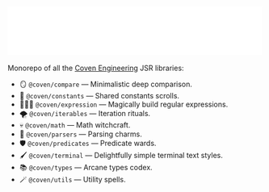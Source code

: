 <img src="./logo.svg" height="96" />

Monorepo of all the [Coven Engineering](https://coven.engineering) JSR
libraries:

- 🪞 `@coven/compare` — Minimalistic deep comparison.
- 📖 `@coven/constants` — Shared constants scrolls.
- 🧙🏻‍♀️ `@coven/expression` — Magically build regular expressions.
- 🌪️ `@coven/iterables` — Iteration rituals.
- 💀 `@coven/math` — Math witchcraft.
- 💫 `@coven/parsers` — Parsing charms.
- 🛡️ `@coven/predicates` — Predicate wards.
- 🖌️ `@coven/terminal` — Delightfully simple terminal text styles.
- 📚 `@coven/types` — Arcane types codex.
- 🪄 `@coven/utils` — Utility spells.
